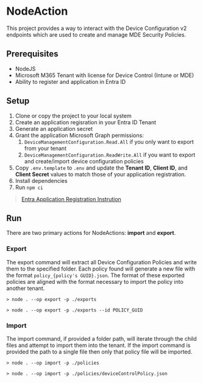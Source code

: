 # NodeAction

This project provides a way to interact with the Device Configuration v2 endpoints which are used to create and manage MDE Security Policies.

## Prerequisites 

* NodeJS
* Microsoft M365 Tenant with license for Device Control (Intune or MDE)
* Ability to register and application in Entra ID

## Setup

1. Clone or copy the project to your local system
1. Create an application regisration in your Entra ID Tenant
1. Generate an application secret
1. Grant the application Microsoft Graph permissions:
    1. `DeviceManagementConfiguration.Read.All` if you only want to export from your tenant
    1. `DeviceManagementConfiguration.ReadWrite.All` if you want to export and create/import device configuration policies
1. Copy `.env.template` to `.env` and update the **Tenant ID**, **Client ID**, and **Client Secret** values to match those of your application registration.
1. Install dependencies
  1. Run `npm ci`

> [Entra Application Registration Instrution](https://learn.microsoft.com/en-us/entra/identity-platform/quickstart-register-app?tabs=client-secret)

## Run

There are two primary actions for NodeActions: **import** and **export**.

### Export

The export command will extract all Device Configuration Policies and write them to the specified folder. Each policy found will generate a new file with the format `policy_{policy's GUID}.json`. The format of these exported policies are aligned with the format necessary to import the policy into another tenant.

```shell
> node . --op export -p ./exports

> node . --op export -p ./exports --id POLICY_GUID
```

### Import

The import command, if provided a folder path, will iterate through the child files and attempt to import them into the tenant. If the import command is provided the path to a single file then only that policy file will be imported. 

```shell
> node . --op import -p ./policies

> node . --op import -p ./policies/deviceControlPolicy.json
```
